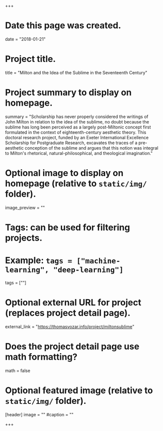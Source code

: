 +++
# Date this page was created.
date = "2018-01-21"

# Project title.
title = "Milton and the Idea of the Sublime in the Seventeenth Century"

# Project summary to display on homepage.
summary = "Scholarship has never properly considered the writings of John Milton in relation to the idea of the sublime, no doubt because the sublime has long been perceived as a largely post-Miltonic concept first formulated in the context of eighteenth-century aesthetic theory. This doctoral research project, funded by an Exeter International Excellence Scholarship for Postgraduate Research, excavates the traces of a pre-aesthetic conception of the sublime and argues that this notion was integral to Milton's rhetorical, natural-philosophical, and theological imagination."

# Optional image to display on homepage (relative to `static/img/` folder).
image_preview = ""

# Tags: can be used for filtering projects.
# Example: `tags = ["machine-learning", "deep-learning"]`
tags = [""]

# Optional external URL for project (replaces project detail page).
external_link = "https://thomasvozar.info/project/miltonsublime"

# Does the project detail page use math formatting?
math = false

# Optional featured image (relative to `static/img/` folder).
[header]
image = ""
#caption = ""

+++
